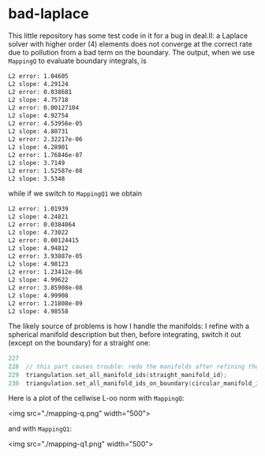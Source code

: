 # bad-laplace

This little repository has some test code in it for a bug in deal.II: a Laplace
solver with higher order (4) elements does not converge at the correct rate due
to pollution from a bad term on the boundary. The output, when we use `MappingQ`
to evaluate boundary integrals, is

```
L2 error: 1.04605
L2 slope: 4.29124
L2 error: 0.038681
L2 slope: 4.75718
L2 error: 0.00127104
L2 slope: 4.92754
L2 error: 4.53956e-05
L2 slope: 4.80731
L2 error: 2.32217e-06
L2 slope: 4.28901
L2 error: 1.76846e-07
L2 slope: 3.7149
L2 error: 1.52587e-08
L2 slope: 3.5348
```

while if we switch to `MappingQ1` we obtain

```
L2 error: 1.01939
L2 slope: 4.24821
L2 error: 0.0384064
L2 slope: 4.73022
L2 error: 0.00124415
L2 slope: 4.94812
L2 error: 3.93887e-05
L2 slope: 4.98123
L2 error: 1.23412e-06
L2 slope: 4.99622
L2 error: 3.85908e-08
L2 slope: 4.99908
L2 error: 1.21808e-09
L2 slope: 4.98558
```

The likely source of problems is how I handle the manifolds: I refine with a
spherical manifold description but then, before integrating, switch it out
(except on the boundary) for a straight one:

```cpp
227
228  // this part causes trouble: redo the manifolds after refining the grid
229  triangulation.set_all_manifold_ids(straight_manifold_id);
230  triangulation.set_all_manifold_ids_on_boundary(circular_manifold_id);
```

Here is a plot of the cellwise L-oo norm with `MappingQ`:

<img src="./mapping-q.png" width="500"\>

and with `MappingQ1`:

<img src="./mapping-q1.png" width="500"\>
